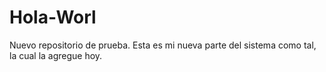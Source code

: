 # Hola-Worl
Nuevo repositorio de prueba. 
Esta es mi nueva parte del sistema como tal, la cual la agregue hoy. 
